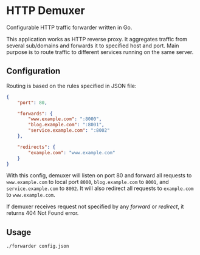 # HTTP Demuxer
Configurable HTTP traffic forwarder written in Go.

This application works as HTTP reverse proxy. It aggregates traffic from several sub/domains and forwards it to specified host and port. Main purpose is to route traffic to different services running on the same server.

## Configuration
Routing is based on the rules specified in JSON file:
```json
{
    "port": 80,

    "forwards": {
        "www.example.com": ":8000",
        "blog.example.com": ":8001",
        "service.example.com": ":8002"
    },

    "redirects": {
        "example.com": "www.example.com"
    }
}
```
With this config, demuxer will listen  on port 80 and forward all requests
to `www.example.com` to local port `8000`, `blog.example.com` to `8001`,
and `service.example.com` to `8002`. It will also redirect all requests to `example.com` to
`www.example.com`.

If demuxer receives request not specified by any _forward_ or _redirect_, it returns 404
Not Found error.

## Usage
```bash
./forwarder config.json
```

